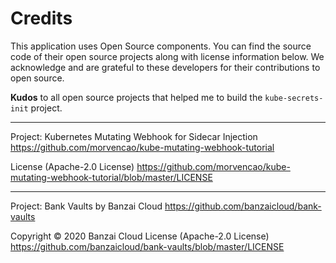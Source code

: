 # Credits

This application uses Open Source components. You can find the source code of their open source projects along with license information below. We acknowledge and are grateful to these developers for their contributions to open source.

**Kudos** to all open source projects that helped me to build the `kube-secrets-init` project.

---

Project: Kubernetes Mutating Webhook for Sidecar Injection https://github.com/morvencao/kube-mutating-webhook-tutorial

License (Apache-2.0 License) https://github.com/morvencao/kube-mutating-webhook-tutorial/blob/master/LICENSE

---

Project: Bank Vaults by Banzai Cloud https://github.com/banzaicloud/bank-vaults

Copyright © 2020 Banzai Cloud
License (Apache-2.0 License) https://github.com/banzaicloud/bank-vaults/blob/master/LICENSE
